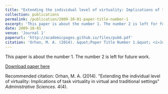 ```yaml
---
title: "Extending the individual level of virtuality: Implications of task virtuality in virtual and traditional settings"
collection: publications
permalink: /publication/2009-10-01-paper-title-number-1
excerpt: 'This paper is about the number 1. The number 2 is left for future work.'
date: 2009-10-01
venue: 'Journal 1'
paperurl: 'http://academicpages.github.io/files/pub6.pdf'
citation: 'Orhan, M. A. (2014). &quot;Paper Title Number 1.&quot; <i>Journal 1</i>. 1(1).'
---
```

This paper is about the number 1. The number 2 is left for future work.

[Download paper here](http://maorhan.github.io/files/paper1.pdf)

Recommended citation: Orhan, M. A. (2014). "Extending the individual level of virtuality: Implications of task virtuality in virtual and traditional settings" <i>Administrative Sciences</i>. 4(4).
